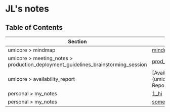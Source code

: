 # JL's notes

## Table of Contents

| Section        | File Name                          |
|----------------|------------------------------------|
| umicore > mindmap | [mindmap](umicore/mindmap/mindmap.md) |
| umicore > meeting_notes > production_deployment_guidelines_brainstorming_session | [prod_deployment_brainstorming_session](umicore/meeting_notes/production_deployment_guidelines_brainstorming_session/prod_deployment_brainstorming_session.md) |
| umicore > availability_report | [Availability Report](umicore/availability_report/Availability Report.md) |
| personal > my_notes | [1_hi](personal/my_notes/1_hi.md) |
| personal > my_notes | [somewritting](personal/my_notes/somewritting.md) |
